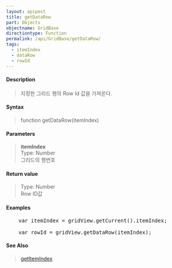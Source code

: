 ```yaml
---
layout: apipost
title: getDataRow
part: Objects
objectname: GridBase
directiontype: Function
permalink: /api/GridBase/getDataRow/
tags:
  - itemIndex
  - dataRow
  - rowId
---
```



#### Description

> 지정한 그리드 행의 Row Id 값을 가져온다.

#### Syntax

> function getDataRow(itemIndex)

#### Parameters

> **itemIndex**  
> Type: Number  
> 그리드의 행번호  

#### Return value

> Type: Number  
> Row ID값

#### Examples 

<pre class="prettyprint">
    var itemIndex = gridView.getCurrent().itemIndex;

    var rowId = gridView.getDataRow(itemIndex);
</pre>

#### See Also
> [getItemIndex](/api/GridBase/getItemIndex)